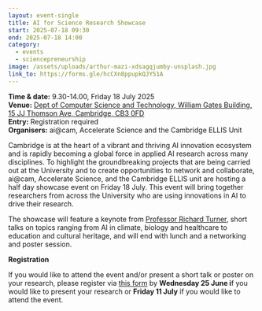 ```yaml
---
layout: event-single
title: AI for Science Research Showcase
start: 2025-07-18 09:30
end: 2025-07-18 14:00
category:
  - events
  - sciencepreneurship
image: /assets/uploads/arthur-mazi-xdsagqjumby-unsplash.jpg
link_to: https://forms.gle/hcCXn8ppupkQJYS1A
---
```

**Time & date:** 9.30-14.00, Friday 18 July 2025  \
**Venue:** [Dept of Computer Science and Technology, William Gates Building, 15 JJ Thomson Ave, Cambridge, CB3 0FD](https://maps.app.goo.gl/LVo8BmMFXEQsXScU7)\
**E﻿ntry:** Registration required\
**Organisers:** ai@cam, Accelerate Science and the Cambridge ELLIS Unit

Cambridge is at the heart of a vibrant and thriving AI innovation ecosystem and is rapidly becoming a global force in applied AI research across many disciplines. To highlight the groundbreaking projects that are being carried out at the University and to create opportunities to network and collaborate, ai@cam, Accelerate Science, and the Cambridge ELLIS unit are hosting a half day showcase event on Friday 18 July. This event will bring together researchers from across the University who are using innovations in AI to drive their research.

The showcase will feature a keynote from [Professor Richard Turner](https://www.eng.cam.ac.uk/profiles/ret26), short talks on topics ranging from AI in climate, biology and healthcare to education and cultural heritage, and will end with lunch and a networking and poster session.

**Registration**

If you would like to attend the event and/or present a short talk or poster on your research, please register via [this form](<https://forms.gle/hcCXn8ppupkQJYS1A>) by **Wednesday 25 June i**f you would like to present your research or **Friday 11 July** if you would like to attend the event.